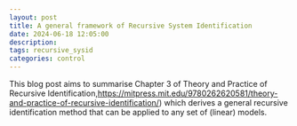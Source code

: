 ```yaml
---
layout: post
title: A general framework of Recursive System Identification
date: 2024-06-18 12:05:00
description: 
tags: recursive_sysid
categories: control
---
```


This blog post aims to summarise Chapter 3 of Theory and Practice of Recursive Identification,https://mitpress.mit.edu/9780262620581/theory-and-practice-of-recursive-identification/) which derives a general recursive identification method that can be applied to any set of (linear) models.

